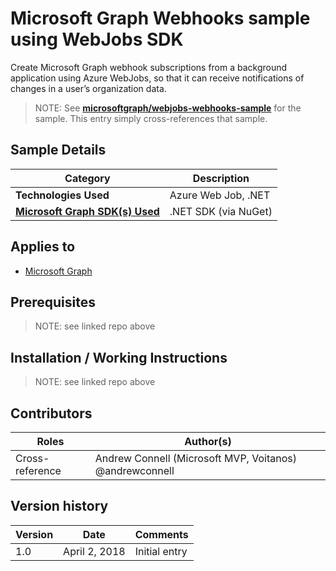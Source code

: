 # Microsoft Graph Webhooks sample using WebJobs SDK

Create Microsoft Graph webhook subscriptions from a background application using Azure WebJobs, so that it can receive notifications of changes in a user’s organization data.

> NOTE: See **[microsoftgraph/webjobs-webhooks-sample](https://github.com/microsoftgraph/webjobs-webhooks-sample)** for the sample. This entry simply cross-references that sample.

## Sample Details

|               Category               |     Description      |
| ------------------------------------ | -------------------- |
| **Technologies Used**                | Azure Web Job, .NET  |
| **[Microsoft Graph SDK(s) Used][1]** | .NET SDK (via NuGet) |

## Applies to

* [Microsoft Graph](https://developer.microsoft.com/en-us/graph)

## Prerequisites

> NOTE: see linked repo above

## Installation / Working Instructions

> NOTE: see linked repo above

## Contributors

|      Roles      |                        Author(s)                        |
| --------------- | ------------------------------------------------------- |
| Cross-reference | Andrew Connell (Microsoft MVP, Voitanos) @andrewconnell |

## Version history

| Version |     Date      |   Comments    |
| ------- | ------------- | ------------- |
| 1.0     | April 2, 2018 | Initial entry |

[1]: https://developer.microsoft.com/en-us/graph/code-samples-and-sdks